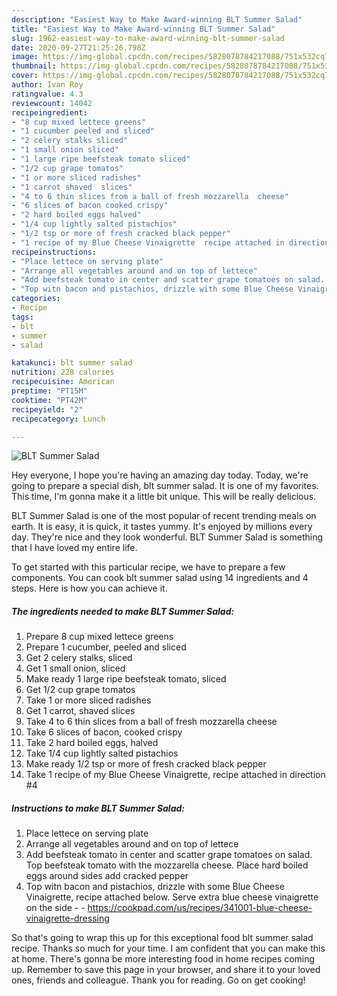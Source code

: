 ```yaml
---
description: "Easiest Way to Make Award-winning BLT Summer Salad"
title: "Easiest Way to Make Award-winning BLT Summer Salad"
slug: 1962-easiest-way-to-make-award-winning-blt-summer-salad
date: 2020-09-27T21:25:26.798Z
image: https://img-global.cpcdn.com/recipes/5828078784217088/751x532cq70/blt-summer-salad-recipe-main-photo.jpg
thumbnail: https://img-global.cpcdn.com/recipes/5828078784217088/751x532cq70/blt-summer-salad-recipe-main-photo.jpg
cover: https://img-global.cpcdn.com/recipes/5828078784217088/751x532cq70/blt-summer-salad-recipe-main-photo.jpg
author: Ivan Roy
ratingvalue: 4.3
reviewcount: 14042
recipeingredient:
- "8 cup mixed lettece greens"
- "1 cucumber peeled and sliced"
- "2 celery stalks sliced"
- "1 small onion sliced"
- "1 large ripe beefsteak tomato sliced"
- "1/2 cup grape tomatos"
- "1 or more sliced radishes"
- "1 carrot shaved  slices"
- "4 to 6 thin slices from a ball of fresh mozzarella  cheese"
- "6 slices of bacon cooked crispy"
- "2 hard boiled eggs halved"
- "1/4 cup lightly salted pistachios"
- "1/2 tsp or more of fresh cracked black pepper"
- "1 recipe of my Blue Cheese Vinaigrette  recipe attached in direction 4"
recipeinstructions:
- "Place lettece on serving plate"
- "Arrange all vegetables around and on top of lettece"
- "Add beefsteak tomato in center and scatter grape tomatoes on salad. Top beefsteak tomato with the mozzarella cheese. Place hard boiled eggs around sides add cracked pepper"
- "Top witn bacon and pistachios, drizzle with some Blue Cheese Vinaigrette, recipe attached below. Serve extra blue cheese vinaigrette on the side  https://cookpad.com/us/recipes/341001-blue-cheese-vinaigrette-dressing"
categories:
- Recipe
tags:
- blt
- summer
- salad

katakunci: blt summer salad 
nutrition: 228 calories
recipecuisine: American
preptime: "PT15M"
cooktime: "PT42M"
recipeyield: "2"
recipecategory: Lunch

---
```



![BLT Summer Salad](https://img-global.cpcdn.com/recipes/5828078784217088/751x532cq70/blt-summer-salad-recipe-main-photo.jpg)

Hey everyone, I hope you're having an amazing day today. Today, we're going to prepare a special dish, blt summer salad. It is one of my favorites. This time, I'm gonna make it a little bit unique. This will be really delicious.



BLT Summer Salad is one of the most popular of recent trending meals on earth. It is easy, it is quick, it tastes yummy. It's enjoyed by millions every day. They're nice and they look wonderful. BLT Summer Salad is something that I have loved my entire life.


To get started with this particular recipe, we have to prepare a few components. You can cook blt summer salad using 14 ingredients and 4 steps. Here is how you can achieve it.

<!--inarticleads1-->

##### The ingredients needed to make BLT Summer Salad:

1. Prepare 8 cup mixed lettece greens
1. Prepare 1 cucumber, peeled and sliced
1. Get 2 celery stalks, sliced
1. Get 1 small onion, sliced
1. Make ready 1 large ripe beefsteak tomato, sliced
1. Get 1/2 cup grape tomatos
1. Take 1 or more sliced radishes
1. Get 1 carrot, shaved  slices
1. Take 4 to 6 thin slices from a ball of fresh mozzarella  cheese
1. Take 6 slices of bacon, cooked crispy
1. Take 2 hard boiled eggs, halved
1. Take 1/4 cup lightly salted pistachios
1. Make ready 1/2 tsp or more of fresh cracked black pepper
1. Take 1 recipe of my Blue Cheese Vinaigrette,  recipe attached in direction #4




<!--inarticleads2-->

##### Instructions to make BLT Summer Salad:

1. Place lettece on serving plate
1. Arrange all vegetables around and on top of lettece
1. Add beefsteak tomato in center and scatter grape tomatoes on salad. Top beefsteak tomato with the mozzarella cheese. Place hard boiled eggs around sides add cracked pepper
1. Top witn bacon and pistachios, drizzle with some Blue Cheese Vinaigrette, recipe attached below. Serve extra blue cheese vinaigrette on the side -  - https://cookpad.com/us/recipes/341001-blue-cheese-vinaigrette-dressing




So that's going to wrap this up for this exceptional food blt summer salad recipe. Thanks so much for your time. I am confident that you can make this at home. There's gonna be more interesting food in home recipes coming up. Remember to save this page in your browser, and share it to your loved ones, friends and colleague. Thank you for reading. Go on get cooking!
